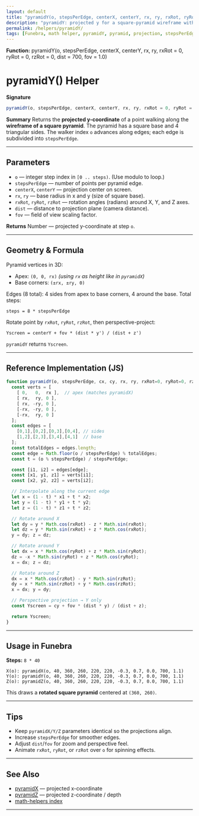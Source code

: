 ```yaml
---
layout: default
title: "pyramidY(o, stepsPerEdge, centerX, centerY, rx, ry, rxRot, ryRot, rzRot, dist, fov) — Funebra helper"
description: "pyramidY: projected y for a square-pyramid wireframe with rotations and perspective."
permalink: /helpers/pyramidY/
tags: [Funebra, math helper, pyramidY, pyramid, projection, stepsPerEdge]
---
```

**Function:** pyramidY(o, stepsPerEdge, centerX, centerY, rx, ry, rxRot = 0, ryRot = 0, rzRot = 0, dist = 700, fov = 1.0)
# pyramidY() Helper

**Signature**

```js
pyramidY(o, stepsPerEdge, centerX, centerY, rx, ry, rxRot = 0, ryRot = 0, rzRot = 0, dist = 700, fov = 1.0)
```

**Summary**
Returns the **projected y-coordinate** of a point walking along the **wireframe of a square pyramid**.
The pyramid has a square base and 4 triangular sides.
The walker index `o` advances along edges; each edge is subdivided into `stepsPerEdge`.

---

## Parameters

* `o` — integer step index in `[0 .. steps)`. (Use modulo to loop.)
* `stepsPerEdge` — number of points per pyramid edge.
* `centerX`, `centerY` — projection center on screen.
* `rx`, `ry` — base radius in x and y (size of square base).
* `rxRot`, `ryRot`, `rzRot` — rotation angles (radians) around X, Y, and Z axes.
* `dist` — distance to projection plane (camera distance).
* `fov` — field of view scaling factor.

**Returns**
Number — projected y-coordinate at step `o`.

---

## Geometry & Formula

Pyramid vertices in 3D:

* Apex: `(0, 0, rx)` *(using `rx` as height like in `pyramidX`)*
* Base corners: `(±rx, ±ry, 0)`

Edges (8 total): 4 sides from apex to base corners, 4 around the base.
Total steps:

```
steps = 8 * stepsPerEdge
```

Rotate point by `rxRot`, `ryRot`, `rzRot`, then perspective-project:

```
Yscreen = centerY + fov * (dist * y') / (dist + z')
```

`pyramidY` returns `Yscreen`.

---

## Reference Implementation (JS)

```js
function pyramidY(o, stepsPerEdge, cx, cy, rx, ry, rxRot=0, ryRot=0, rzRot=0, dist=700, fov=1.0){
  const verts = [
    [ 0,   0,  rx ],  // apex (matches pyramidX)
    [ rx,  ry, 0 ],
    [ rx, -ry, 0 ],
    [-rx, -ry, 0 ],
    [-rx,  ry, 0 ]
  ];
  const edges = [
    [0,1],[0,2],[0,3],[0,4], // sides
    [1,2],[2,3],[3,4],[4,1]  // base
  ];
  const totalEdges = edges.length;
  const edge = Math.floor(o / stepsPerEdge) % totalEdges;
  const t = (o % stepsPerEdge) / stepsPerEdge;

  const [i1, i2] = edges[edge];
  const [x1, y1, z1] = verts[i1];
  const [x2, y2, z2] = verts[i2];

  // Interpolate along the current edge
  let x = (1 - t) * x1 + t * x2;
  let y = (1 - t) * y1 + t * y2;
  let z = (1 - t) * z1 + t * z2;

  // Rotate around X
  let dy = y * Math.cos(rxRot) - z * Math.sin(rxRot);
  let dz = y * Math.sin(rxRot) + z * Math.cos(rxRot);
  y = dy; z = dz;

  // Rotate around Y
  let dx = x * Math.cos(ryRot) + z * Math.sin(ryRot);
  dz = -x * Math.sin(ryRot) + z * Math.cos(ryRot);
  x = dx; z = dz;

  // Rotate around Z
  dx = x * Math.cos(rzRot) - y * Math.sin(rzRot);
  dy = x * Math.sin(rzRot) + y * Math.cos(rzRot);
  x = dx; y = dy;

  // Perspective projection → Y only
  const Yscreen = cy + fov * (dist * y) / (dist + z);

  return Yscreen;
}
```

---

## Usage in Funebra

**Steps:** `8 * 40`

```
X(o): pyramidX(o, 40, 360, 260, 220, 220, -0.3, 0.7, 0.0, 700, 1.1)
Y(o): pyramidY(o, 40, 360, 260, 220, 220, -0.3, 0.7, 0.0, 700, 1.1)
Z(o): pyramidZ(o, 40, 360, 260, 220, 220, -0.3, 0.7, 0.0, 700, 1.1)
```

This draws a **rotated square pyramid** centered at `(360, 260)`.

---

## Tips

* Keep `pyramidX/Y/Z` parameters identical so the projections align.
* Increase `stepsPerEdge` for smoother edges.
* Adjust `dist`/`fov` for zoom and perspective feel.
* Animate `rxRot`, `ryRot`, or `rzRot` over `o` for spinning effects.

---

## See Also

* [pyramidX](pyramidX.md) — projected x-coordinate
* [pyramidZ](pyramidZ.md) — projected z-coordinate / depth
* [math-helpers index](../math-helpers.md)

---
 
